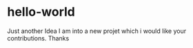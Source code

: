 # hello-world
Just another Idea
I am into a new projet which i would like your contributions. Thanks
